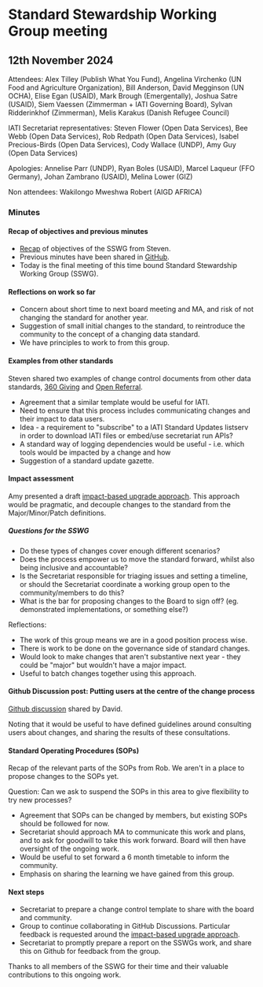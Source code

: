 # Standard Stewardship Working Group meeting

## 12th November 2024

Attendees: Alex Tilley (Publish What You Fund), Angelina Virchenko (UN Food and Agriculture Organization), Bill Anderson, David Megginson (UN OCHA), Elise Egan (USAID), Mark Brough (Emergentally), Joshua Satre (USAID), Siem Vaessen (Zimmerman + IATI Governing Board), Sylvan Ridderinkhof (Zimmerman), Melis Karakus (Danish Refugee Council)

IATI Secretariat representatives: Steven Flower (Open Data Services), Bee Webb (Open Data Services), Rob Redpath (Open Data Services), Isabel Precious-Birds (Open Data Services), Cody Wallace (UNDP), Amy Guy (Open Data Services)

Apologies: Annelise Parr (UNDP), Ryan Boles (USAID),  Marcel Laqueur (FFO Germany), Johan Zambrano (USAID), Melina Lower (GIZ)

Non attendees: Wakilongo Mweshwa Robert (AIGD AFRICA)

### Minutes 

#### Recap of objectives and previous minutes

* [Recap](https://docs.google.com/presentation/d/1N6Xu8GZYte61yE5Gcpaty3rrrZXf_ho1mWmLOjIMPpI/edit?usp=sharing) of objectives of the SSWG from Steven.
* Previous minutes have been shared in [GitHub](https://github.com/IATI/standard-process/tree/main/meetings).
* Today is the final meeting of this time bound Standard Stewardship Working Group (SSWG).

#### Reflections on work so far

* Concern about short time to next board meeting and MA, and risk of not changing the standard for another year.
* Suggestion of small initial changes to the standard, to reintroduce the community to the concept of a changing data standard. 
* We have principles to work to from this group. 

#### Examples from other standards

Steven shared two examples of change control documents from other data standards,  [360 Giving](https://github.com/IATI/standard-process/discussions/10) and [Open Referral](https://github.com/IATI/standard-process/discussions/13).

* Agreement that a similar template would be useful for IATI.
* Need to ensure that this process includes communicating changes and their impact to data users.
* Idea - a requirement to "subscribe" to a IATI Standard Updates listserv in order to download IATI files or embed/use secretariat run APIs?
* A standard way of logging dependencies would be useful - i.e. which tools would be impacted by a change and how
* Suggestion of a standard update gazette.

#### Impact assessment

Amy presented a draft [impact-based upgrade approach](https://github.com/IATI/standard-process/discussions/12). This approach would be pragmatic, and decouple changes to the standard from the Major/Minor/Patch definitions.

##### Questions for the SSWG

* Do these types of changes cover enough different scenarios?
* Does the process empower us to move the standard forward, whilst also being inclusive and accountable?
* Is the Secretariat responsible for triaging issues and setting a timeline, or should the Secretariat coordinate a working group open to the community/members to do this?
* What is the bar for proposing changes to the Board to sign off? (eg. demonstrated implementations, or something else?)

Reflections:

* The work of this group means we are in a good position process wise.
* There is work to be done on the governance side of standard changes.
* Would look to make changes that aren't substantive next year - they could be "major" but wouldn't have a major impact.
* Useful to batch changes together using this approach.

#### Github Discussion post: Putting users at the centre of the change process 

[Github discussion](https://github.com/IATI/standard-process/discussions/15) shared by David. 

Noting that it would be useful to have defined guidelines around consulting users about changes, and sharing the results of these consultations.

#### Standard Operating Procedures (SOPs)

Recap of the relevant parts of the SOPs from Rob. We aren't in a place to propose changes to the SOPs yet.

Question: Can we ask to suspend the SOPs in this area to give flexibility to try new processes?

* Agreement that SOPs can be changed by members, but existing SOPs should be followed for now.
* Secretariat should approach MA to communicate this work and plans, and to ask for goodwill to take this work forward. Board will then have oversight of the ongoing work.
* Would be useful to set forward a 6 month timetable to inform the community.
* Emphasis on sharing the learning we have gained from this group.

#### Next steps

* Secretariat to prepare a change control template to share with the board and community.
* Group to continue collaborating in GitHub Discussions. Particular feedback is requested around the [impact-based upgrade approach](https://github.com/IATI/standard-process/discussions/12).
* Secretariat to promptly prepare a report on the SSWGs work, and share this on Github for feedback from the group.

Thanks to all members of the SSWG for their time and their valuable contributions to this ongoing work.